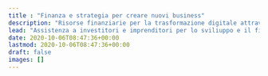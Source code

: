```yaml
---
title : "Finanza e strategia per creare nuovi business"
description: "Risorse finanziarie per la trasformazione digitale attraverso finanziamenti a fondo perduto, tassi agevolati e capitali privati."
lead: "Assistenza a investitori e imprenditori per lo sviliuppo e il finanziamento di nuovi prodotti, processi e nuovi business"
date: 2020-10-06T08:47:36+00:00
lastmod: 2020-10-06T08:47:36+00:00
draft: false
images: []
---
```

